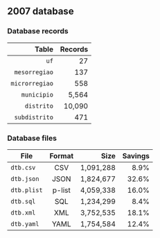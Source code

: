 ## 2007 database

### Database records

|          Table | Records |
| --------------:| -------:|
|           `uf` |      27 |
|  `mesorregiao` |     137 |
| `microrregiao` |     558 |
|    `municipio` |   5,564 |
|     `distrito` |  10,090 |
|  `subdistrito` |     471 |

### Database files

| File        | Format |      Size | Savings |
| ----------- |:------:| ---------:| -------:|
| `dtb.csv`   | CSV    | 1,091,288 |    8.9% |
| `dtb.json`  | JSON   | 1,824,677 |   32.6% |
| `dtb.plist` | p-list | 4,059,338 |   16.0% |
| `dtb.sql`   | SQL    | 1,234,299 |    8.4% |
| `dtb.xml`   | XML    | 3,752,535 |   18.1% |
| `dtb.yaml`  | YAML   | 1,754,584 |   12.4% |
